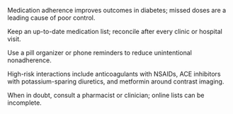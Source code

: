 Medication adherence improves outcomes in diabetes; missed doses are a leading cause of poor control.

Keep an up-to-date medication list; reconcile after every clinic or hospital visit.

Use a pill organizer or phone reminders to reduce unintentional nonadherence.

High-risk interactions include anticoagulants with NSAIDs, ACE inhibitors with potassium-sparing diuretics, and metformin around contrast imaging.

When in doubt, consult a pharmacist or clinician; online lists can be incomplete.
